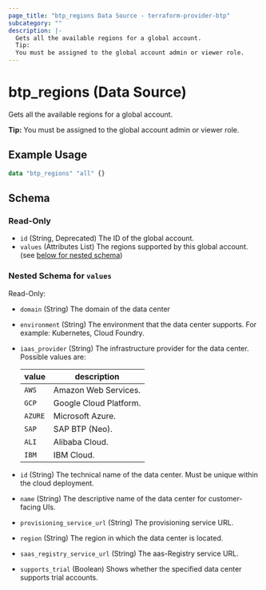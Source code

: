 ```yaml
---
page_title: "btp_regions Data Source - terraform-provider-btp"
subcategory: ""
description: |-
  Gets all the available regions for a global account.
  Tip:
  You must be assigned to the global account admin or viewer role.
---
```


# btp_regions (Data Source)

Gets all the available regions for a global account.

__Tip:__
You must be assigned to the global account admin or viewer role.

## Example Usage

```terraform
data "btp_regions" "all" {}
```

<!-- schema generated by tfplugindocs -->
## Schema

### Read-Only

- `id` (String, Deprecated) The ID of the global account.
- `values` (Attributes List) The regions supported by this global account. (see [below for nested schema](#nestedatt--values))

<a id="nestedatt--values"></a>
### Nested Schema for `values`

Read-Only:

- `domain` (String) The domain of the data center
- `environment` (String) The environment that the data center supports. For example: Kubernetes, Cloud Foundry.
- `iaas_provider` (String) The infrastructure provider for the data center. Possible values are: 

  | value | description | 
  | --- | --- | 
  | `AWS` | Amazon Web Services. | 
  | `GCP` | Google Cloud Platform. | 
  | `AZURE` | Microsoft Azure. | 
  | `SAP` | SAP BTP (Neo). | 
  | `ALI` | Alibaba Cloud. | 
  | `IBM` | IBM Cloud. |
- `id` (String) The technical name of the data center. Must be unique within the cloud deployment.
- `name` (String) The descriptive name of the data center for customer-facing UIs.
- `provisioning_service_url` (String) The provisioning service URL.
- `region` (String) The region in which the data center is located.
- `saas_registry_service_url` (String) The aas-Registry service URL.
- `supports_trial` (Boolean) Shows whether the specified data center supports trial accounts.